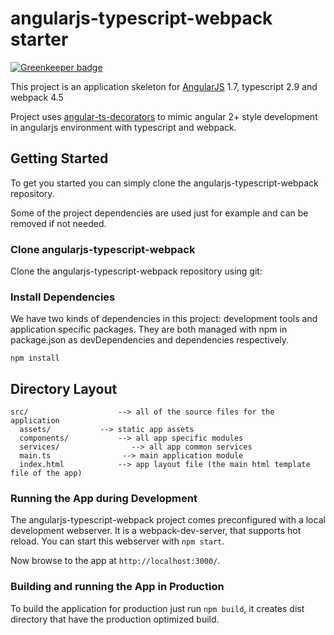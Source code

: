 # angularjs-typescript-webpack starter

[![Greenkeeper badge](https://badges.greenkeeper.io/vsternbach/angularjs-typescript-webpack.svg)](https://greenkeeper.io/)

This project is an application skeleton for [AngularJS](http://angularjs.org/) 1.7, typescript 2.9 and webpack 4.5

Project uses [angular-ts-decorators](https://github.com/vsternbach/angular-ts-decorators) to mimic angular 2+ style development in angularjs environment with typescript and webpack.

## Getting Started

To get you started you can simply clone the angularjs-typescript-webpack repository.

Some of the project dependencies are used just for example and can be removed if not needed.

### Clone angularjs-typescript-webpack

Clone the angularjs-typescript-webpack repository using git:

### Install Dependencies

We have two kinds of dependencies in this project: development tools and application specific packages. They are both managed with npm in package.json as devDependencies and dependencies respectively.

```
npm install
```

## Directory Layout

```
src/                    --> all of the source files for the application
  assets/           --> static app assets
  components/           --> all app specific modules
  services/                --> all app common services
  main.ts                --> main application module
  index.html            --> app layout file (the main html template file of the app)
```

### Running the App during Development

The angularjs-typescript-webpack project comes preconfigured with a local development webserver. It is a webpack-dev-server, that supports hot reload. You can start this webserver with `npm start`.

Now browse to the app at `http://localhost:3000/`.

### Building and running the App in Production

To build the application for production just run `npm build`, it creates dist directory that have the production optimized build.

